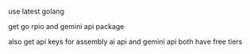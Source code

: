 use latest golang

get go rpio and gemini api package

also get api keys for assembly ai api and gemini api both have free tiers
